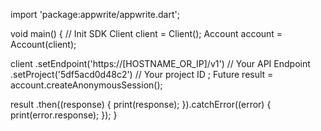 import 'package:appwrite/appwrite.dart';

void main() { // Init SDK
  Client client = Client();
  Account account = Account(client);

  client
    .setEndpoint('https://[HOSTNAME_OR_IP]/v1') // Your API Endpoint
    .setProject('5df5acd0d48c2') // Your project ID
  ;
  Future result = account.createAnonymousSession();

  result
    .then((response) {
      print(response);
    }).catchError((error) {
      print(error.response);
  });
}
